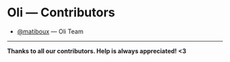 # Oli — Contributors

- [@matiboux](https://github.com/Matiboux) — Oli Team

---

**Thanks to all our contributors. Help is always appreciated! <3**
